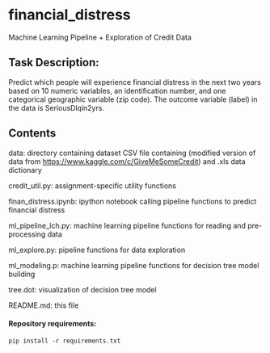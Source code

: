 # financial_distress
Machine Learning Pipeline  + Exploration of Credit Data

## Task Description:

Predict which people will experience financial distress in the next two years 
based on 10 numeric variables, an identification number, and one categorical 
geographic variable (zip code). The outcome variable (label) in the data is 
SeriousDlqin2yrs.

## Contents

data: directory containing dataset CSV file containing (modified version of 
data from https://www.kaggle.com/c/GiveMeSomeCredit) and .xls data dictionary

credit_util.py: assignment-specific utility functions 

finan_distress.ipynb: ipython notebook calling pipeline functions to predict 
	financial distress 

ml_pipeline_lch.py: machine learning pipeline functions for reading and 
	pre-processing data

ml_explore.py: pipeline functions for data exploration

ml_modeling.p: machine learning pipeline functions for decision tree model 
	building

tree.dot: visualization of decision tree model

README.md: this file


#### Repository requirements:
```{python}
pip install -r requirements.txt
```
